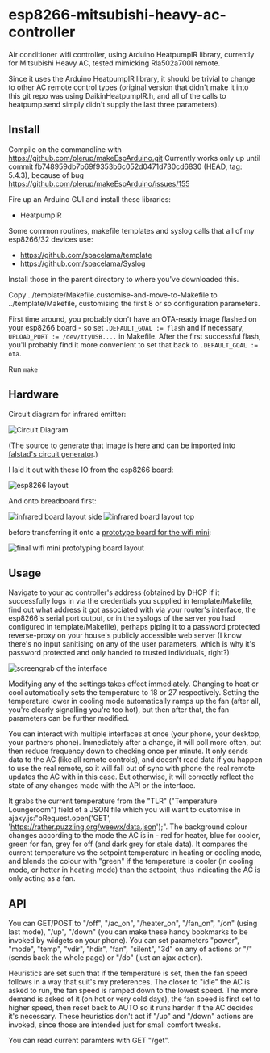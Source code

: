 # esp8266-mitsubishi-heavy-ac-controller
Air conditioner wifi controller, using Arduino HeatpumpIR library,
currently for Mitsubishi Heavy AC, tested mimicking Rla502a700l
remote.

Since it uses the Arduino HeatpumpIR library, it should be trivial to
change to other AC remote control types (original version that didn't
make it into this git repo was using DaikinHeatpumpIR.h, and all of
the calls to heatpump.send simply didn't supply the last three
parameters).

## Install

Compile on the commandline with
https://github.com/plerup/makeEspArduino.git Currently works only up
until commit fb748959db7b69f9353b6c052d0471d730cd6830 (HEAD, tag:
5.4.3), because of bug
https://github.com/plerup/makeEspArduino/issues/155

Fire up an Arduino GUI and install these libraries:
 - HeatpumpIR

Some common routines, makefile templates and syslog calls that all of my esp8266/32 devices use:
 - https://github.com/spacelama/template
 - https://github.com/spacelama/Syslog

Install those in the parent directory to where you've downloaded this.

Copy
../template/Makefile.customise-and-move-to-Makefile to ../template/Makefile,
customising the first 8 or so configuration parameters.

First time around, you probably don't have an OTA-ready image flashed
on your esp8266 board - so set `.DEFAULT_GOAL := flash` and if necessary, `UPLOAD_PORT := /dev/ttyUSB....` in Makefile.
After the first successful flash, you'll probably find it more
convenient to set that back to `.DEFAULT_GOAL := ota`.

Run `make`

## Hardware

Circuit diagram for infrared emitter:

![Circuit Diagram](www.falstad.com_circuit_circuitjs.html.circuit-20190218-2119.circuitjs.png)

(The source to generate that image is [here](www.falstad.com_circuit_circuitjs.html.circuit-20190218-2119.circuitjs.txt) and can be imported into [falstad's circuit generator](http://www.falstad.com/circuit/circuitjs.html).)

I laid it out with these IO from the esp8266 board:

![esp8266 layout](esp8266-pinouts.jpg)

And onto breadboard first:

![infrared board layout side](infrared-board-layout-side.jpg)
![infrared board layout top](infrared-board-layout-top.jpg)

before transferring it onto a [prototype board for the wifi mini](https://www.jaycar.com.au/prototyping-shield-for-wifi-mini/p/XC3850):

![final wifi mini prototyping board layout](final-board-layout.jpg)

## Usage

Navigate to your ac controller's address (obtained by DHCP if it
successfully logs in via the credentials you supplied in template/Makefile, 
find out what address it got associated with via your router's interface, 
the esp8266's serial port output, or in the syslogs of the server you had 
configured in template/Makefile), perhaps piping it to a
password protected reverse-proxy on your house's publicly accessible
web server (I know there's no input sanitising on any of the user
parameters, which is why it's password protected and only handed to
trusted individuals, right?)

![screengrab of the interface](screengrab.png)

Modifying any of the settings takes effect immediately.  Changing to
heat or cool automatically sets the temperature to 18 or 27
respectively.  Setting the temperature lower in cooling mode
automatically ramps up the fan (after all, you're clearly signalling
you're too hot), but then after that, the fan parameters can be
further modified.

You can interact with multiple interfaces at once (your phone, your
desktop, your partners phone).  Immediately after a change, it will
poll more often, but then reduce frequency down to checking once per
minute.  It only sends data to the AC (like all remote controls), and
doesn't read data if you happen to use the real remote, so it will
fall out of sync with phone the real remote updates the AC with in
this case.  But otherwise, it will correctly reflect the state of any
changes made with the API or the interface.

It grabs the current temperature from the "TLR" ("Temperature
Loungeroom") field of a JSON file which you will want to customise in
ajaxy.js:"oRequest.open('GET',
'https://rather.puzzling.org/weewx/data.json');".  The background
colour changes according to the mode the AC is in - red for heater,
blue for cooler, green for fan, grey for off (and dark grey for stale
data).  It compares the current temperature vs the setpoint
temperature in heating or cooling mode, and blends the colour with
"green" if the temperature is cooler (in cooling mode, or hotter in
heating mode) than the setpoint, thus
indicating the AC is only acting as a fan.

## API

You can GET/POST to "/off", "/ac_on", "/heater_on", "/fan_on", "/on" (using last mode), 
"/up", "/down" (you can make these handy bookmarks to be invoked by widgets on your phone).  You
can set parameters "power", "mode", "temp", "vdir", "hdir", "fan",
"silent", "3d" on any of actions or "/" (sends back the whole page) or
"/do" (just an ajax action).

Heuristics are set such that if the temperature is set, then the fan speed follows in a way that
suit's my preferences.  The closer to "idle" the AC is asked to run, the fan speed is ramped down
to the lowest speed.  The more demand is asked of it (on hot or very cold days), the fan speed is
first set to higher speed, then reset back to AUTO so it runs harder if the AC decides it's
necessary.  These heuristics don't act if "/up" and "/down" actions are invoked, since those are
intended just for small comfort tweaks.

You can read current paramters with GET "/get".
